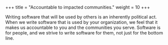 +++
title  = "Accountable to impacted communities."
weight = 10
+++

Writing software that will be used by others is an inherently political act.
When we write software that is used by your organization, we feel that it makes
us accountable to you and the communities you serve.
Software is for people, and we strive to write software for them, not just for
the bottom line.
